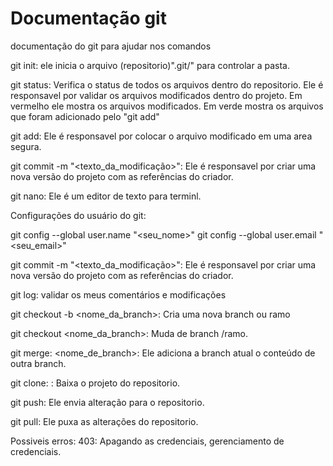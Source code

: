 # Documentação git

documentação do git para ajudar nos comandos

git init: ele inicia o arquivo (repositorio)".git/" para controlar a pasta. 

git status: 
Verifica o status de todos os arquivos dentro do repositorio.
Ele é responsavel por validar os arquivos modificados dentro do projeto.
Em vermelho ele mostra os arquivos modificados. 
Em verde mostra os arquivos que foram adicionado pelo "git add"

git add: Ele é responsavel por colocar o arquivo modificado em uma area segura. 

git commit -m "<texto_da_modificação>": Ele é responsavel por criar uma nova versão do projeto com as referências do criador.

git nano: Ele é um editor de texto para terminl. 

Configurações do usuário do git:

git config --global user.name "<seu_nome>"
git config --global user.email "<seu_email>"

git commit -m "<texto_da_modificação>": Ele é responsavel por criar uma nova versão do projeto com as referências do criador.

git log: validar os meus comentários e modificações

git checkout -b <nome_da_branch>: Cria uma nova branch ou ramo 

git checkout <nome_da_branch>: Muda de branch /ramo.

git merge: <nome_de_branch>: Ele adiciona a branch atual o conteúdo de outra branch.

git clone: <url>: Baixa o projeto do repositorio.

git push: Ele envia alteração para o repositorio.

git pull: Ele puxa as alterações do repositorio.

Possiveis erros: 
403: Apagando as credenciais, gerenciamento de credenciais. 
